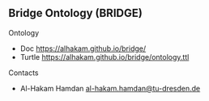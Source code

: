 ## Bridge Ontology (BRIDGE)

Ontology

* Doc      https://alhakam.github.io/bridge/
* Turtle   https://alhakam.github.io/bridge/ontology.ttl


Contacts

* Al-Hakam Hamdan <al-hakam.hamdan@tu-dresden.de>
